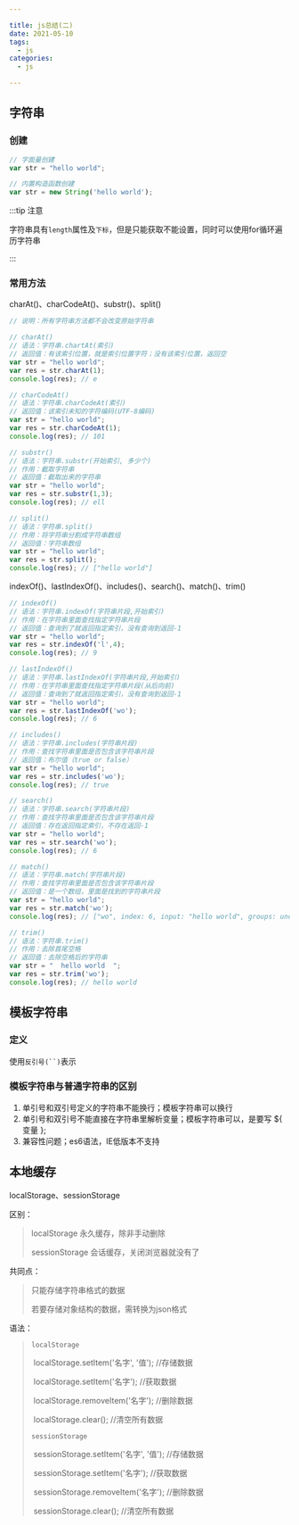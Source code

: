 ```yaml
---

title: js总结(二)
date: 2021-05-10
tags:
  - js
categories:
  - js

---
```


<articleTop></articleTop>

## 字符串

### 创建

```javascript
// 字面量创建
var str = "hello world";

// 内置构造函数创建
var str = new String('hello world');
```

:::tip 注意

字符串具有`length`属性及`下标`，但是只能获取不能设置，同时可以使用for循环遍历字符串

:::

### 常用方法

charAt()、charCodeAt()、substr()、split()

```javascript
// 说明：所有字符串方法都不会改变原始字符串

// charAt()
// 语法：字符串.chartAt(索引)
// 返回值：有该索引位置，就是索引位置字符；没有该索引位置，返回空
var str = "hello world";
var res = str.charAt(1);
console.log(res); // e

// charCodeAt()
// 语法：字符串.charCodeAt(索引)
// 返回值：该索引未知的字符编码(UTF-8编码)
var str = "hello world";
var res = str.charCodeAt(1);
console.log(res); // 101

// substr()
// 语法：字符串.substr(开始索引, 多少个)
// 作用：截取字符串
// 返回值：截取出来的字符串
var str = "hello world";
var res = str.substr(1,3);
console.log(res); // ell

// split()
// 语法：字符串.split()
// 作用：将字符串分割成字符串数组
// 返回值：字符串数组
var str = "hello world";
var res = str.split();
console.log(res); // ["hello world"]
```

indexOf()、lastIndexOf()、includes()、search()、match()、trim()

```javascript
// indexOf()
// 语法：字符串.indexOf(字符串片段,开始索引)
// 作用：在字符串里面查找指定字符串片段
// 返回值：查询到了就返回指定索引，没有查询到返回-1
var str = "hello world";
var res = str.indexOf('l',4);
console.log(res); // 9

// lastIndexOf()
// 语法：字符串.lastIndexOf(字符串片段,开始索引)
// 作用：在字符串里面查找指定字符串片段(从后向前)
// 返回值：查询到了就返回指定索引，没有查询到返回-1
var str = "hello world";
var res = str.lastIndexOf('wo');
console.log(res); // 6

// includes()
// 语法：字符串.includes(字符串片段)
// 作用：查找字符串里面是否包含该字符串片段
// 返回值：布尔值（true or false）
var str = "hello world";
var res = str.includes('wo');
console.log(res); // true

// search()
// 语法：字符串.search(字符串片段)
// 作用：查找字符串里面是否包含该字符串片段
// 返回值：存在返回指定索引，不存在返回-1
var str = "hello world";
var res = str.search('wo');
console.log(res); // 6

// match()
// 语法：字符串.match(字符串片段)
// 作用：查找字符串里面是否包含该字符串片段
// 返回值：是一个数组，里面是找到的字符串片段
var str = "hello world";
var res = str.match('wo');
console.log(res); // ["wo", index: 6, input: "hello world", groups: undefined]

// trim()
// 语法：字符串.trim()
// 作用：去除首尾空格
// 返回值：去除空格后的字符串
var str = "  hello world  ";
var res = str.trim('wo');
console.log(res); // hello world
```

## 模板字符串

### 定义

使用`反引号(``)`表示

### 模板字符串与普通字符串的区别

1. 单引号和双引号定义的字符串不能换行；模板字符串可以换行
2. 单引号和双引号不能直接在字符串里解析变量；模板字符串可以，是要写 ${ 变量 };
3. 兼容性问题；es6语法，IE低版本不支持

## 本地缓存

localStorage、sessionStorage

区别：

> localStorage  永久缓存，除非手动删除
>
> sessionStorage  会话缓存，关闭浏览器就没有了

共同点：

> 只能存储字符串格式的数据
>
> 若要存储对象结构的数据，需转换为json格式

语法：

> `localStorage`
>
> ​	localStorage.setItem('名字', '值');  //存储数据
>
> ​	localStorage.setItem('名字');  //获取数据
>
> ​	localStorage.removeItem('名字');  //删除数据
>
> ​	localStorage.clear();  //清空所有数据
>
> `sessionStorage`
>
> ​	sessionStorage.setItem('名字', '值');  //存储数据
>
> ​	sessionStorage.setItem('名字');  //获取数据
>
> ​	sessionStorage.removeItem('名字');  //删除数据
>
> ​	sessionStorage.clear();  //清空所有数据

